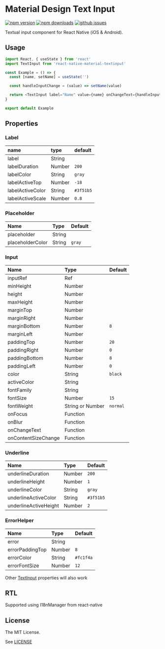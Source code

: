 # Material Design Text Input

[![npm version][npm-img]][npm-url]
[![npm downloads][npm-dls]][npm-url]
[![github issues][issues-img]][issues-url]

Textual input component for React Native (iOS & Android).

## Usage

```javascript
import React, { useState } from 'react'
import TextInput from 'react-native-material-textinput'

const Example = () => {
  const [name, setName] = useState('')

  const handleInputChange = (value) => setName(value)

  return <TextInput label="Name" value={name} onChangeText={handleInputChange} />
}

export default Example
```

## Properties

### Label

| name             | type   | default   |
| :--------------- | :----- | :-------- |
| label            | String |
| labelDuration    | Number | `200`     |
| labelColor       | String | `gray`    |
| labelActiveTop   | Number | `-18`     |
| labelActiveColor | String | `#3f51b5` |
| labelActiveScale | Number | `0.8`     |

### Placeholder

| Name             | Type   | Default |
| :--------------- | :----- | :------ |
| placeholder      | String |
| placeholderColor | String | `gray`  |

### Input

| Name                | Type             | Default  |
| :------------------ | :--------------- | :------- |
| inputRef            | Ref              |
| minHeight           | Number           |
| height              | Number           |
| maxHeight           | Number           |
| marginTop           | Number           |
| marginRight         | Number           |
| marginBottom        | Number           | `8`      |
| marginLeft          | Number           |
| paddingTop          | Number           | `20`     |
| paddingRight        | Number           | `0`      |
| paddingBottom       | Number           | `8`      |
| paddingLeft         | Number           | `0`      |
| color               | String           | `black`  |
| activeColor         | String           |
| fontFamily          | String           |
| fontSize            | Number           | `15`     |
| fontWeight          | String or Number | `normal` |
| onFocus             | Function         |
| onBlur              | Function         |
| onChangeText        | Function         |
| onContentSizeChange | Function         |

### Underline

| Name                  | Type   | Default   |
| :-------------------- | :----- | :-------- |
| underlineDuration     | Number | `200`     |
| underlineHeight       | Number | `1`       |
| underlineColor        | String | `gray`    |
| underlineActiveColor  | String | `#3f51b5` |
| underlineActiveHeight | Number | `2`       |

### ErrorHelper

| Name            | Type   | Default   |
| :-------------- | :----- | :-------- |
| error           | String |
| errorPaddingTop | Number | `8`       |
| errorColor      | String | `#fc1f4a` |
| errorFontSize   | Number | `12`      |

Other [TextInput](https://facebook.github.io/react-native/docs/textinput.html#props) properties will also work

## RTL

Supported using I18nManager from react-native

## License

The MIT License.

See [LICENSE](LICENSE)

[npm-url]: https://www.npmjs.com/package/react-native-material-textinput
[npm-img]: https://img.shields.io/npm/v/react-native-material-textinput.svg?style=flat
[npm-dls]: https://img.shields.io/npm/dt/react-native-material-textinput.svg?style=flat
[issues-url]: https://github.com/perushevandkhmelev-agency/react-native-material-textinput/issues
[issues-img]: https://img.shields.io/github/issues/perushevandkhmelev-agency/react-native-material-textinput.svg?style=flat
